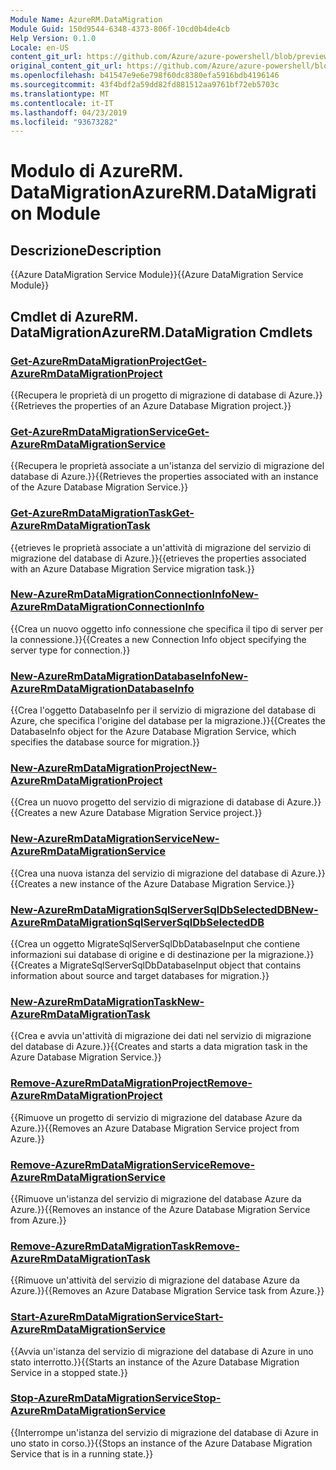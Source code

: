 ```yaml
---
Module Name: AzureRM.DataMigration
Module Guid: 150d9544-6348-4373-806f-10cd0b4de4cb
Help Version: 0.1.0
Locale: en-US
content_git_url: https://github.com/Azure/azure-powershell/blob/preview/src/ResourceManager/DataMigration/Commands.DataMigration/help/AzureRM.DataMigration.md
original_content_git_url: https://github.com/Azure/azure-powershell/blob/preview/src/ResourceManager/DataMigration/Commands.DataMigration/help/AzureRM.DataMigration.md
ms.openlocfilehash: b41547e9e6e798f60dc8380efa5916bdb4196146
ms.sourcegitcommit: 43f4bdf2a59dd82fd881512aa9761bf72eb5703c
ms.translationtype: MT
ms.contentlocale: it-IT
ms.lasthandoff: 04/23/2019
ms.locfileid: "93673282"
---
```

# <span data-ttu-id="69d50-101">Modulo di AzureRM. DataMigration</span><span class="sxs-lookup"><span data-stu-id="69d50-101">AzureRM.DataMigration Module</span></span>
## <span data-ttu-id="69d50-102">Descrizione</span><span class="sxs-lookup"><span data-stu-id="69d50-102">Description</span></span>
<span data-ttu-id="69d50-103">{{Azure DataMigration Service Module}}</span><span class="sxs-lookup"><span data-stu-id="69d50-103">{{Azure DataMigration Service Module}}</span></span>

## <span data-ttu-id="69d50-104">Cmdlet di AzureRM. DataMigration</span><span class="sxs-lookup"><span data-stu-id="69d50-104">AzureRM.DataMigration Cmdlets</span></span>
### [<span data-ttu-id="69d50-105">Get-AzureRmDataMigrationProject</span><span class="sxs-lookup"><span data-stu-id="69d50-105">Get-AzureRmDataMigrationProject</span></span>](Get-AzureRmDataMigrationProject.md)
<span data-ttu-id="69d50-106">{{Recupera le proprietà di un progetto di migrazione di database di Azure.}}</span><span class="sxs-lookup"><span data-stu-id="69d50-106">{{Retrieves the properties of an Azure Database Migration project.}}</span></span>

### [<span data-ttu-id="69d50-107">Get-AzureRmDataMigrationService</span><span class="sxs-lookup"><span data-stu-id="69d50-107">Get-AzureRmDataMigrationService</span></span>](Get-AzureRmDataMigrationService.md)
<span data-ttu-id="69d50-108">{{Recupera le proprietà associate a un'istanza del servizio di migrazione del database di Azure.}}</span><span class="sxs-lookup"><span data-stu-id="69d50-108">{{Retrieves the properties associated with an instance of the Azure Database Migration Service.}}</span></span>

### [<span data-ttu-id="69d50-109">Get-AzureRmDataMigrationTask</span><span class="sxs-lookup"><span data-stu-id="69d50-109">Get-AzureRmDataMigrationTask</span></span>](Get-AzureRmDataMigrationTask.md)
<span data-ttu-id="69d50-110">{{etrieves le proprietà associate a un'attività di migrazione del servizio di migrazione del database di Azure.}}</span><span class="sxs-lookup"><span data-stu-id="69d50-110">{{etrieves the properties associated with an Azure Database Migration Service migration task.}}</span></span>

### [<span data-ttu-id="69d50-111">New-AzureRmDataMigrationConnectionInfo</span><span class="sxs-lookup"><span data-stu-id="69d50-111">New-AzureRmDataMigrationConnectionInfo</span></span>](New-AzureRmDataMigrationConnectionInfo.md)
<span data-ttu-id="69d50-112">{{Crea un nuovo oggetto info connessione che specifica il tipo di server per la connessione.}}</span><span class="sxs-lookup"><span data-stu-id="69d50-112">{{Creates a new Connection Info object specifying the server type for connection.}}</span></span>

### [<span data-ttu-id="69d50-113">New-AzureRmDataMigrationDatabaseInfo</span><span class="sxs-lookup"><span data-stu-id="69d50-113">New-AzureRmDataMigrationDatabaseInfo</span></span>](New-AzureRmDataMigrationDatabaseInfo.md)
<span data-ttu-id="69d50-114">{{Crea l'oggetto DatabaseInfo per il servizio di migrazione del database di Azure, che specifica l'origine del database per la migrazione.}}</span><span class="sxs-lookup"><span data-stu-id="69d50-114">{{Creates the DatabaseInfo object for the Azure Database Migration Service, which specifies the database source for migration.}}</span></span>

### [<span data-ttu-id="69d50-115">New-AzureRmDataMigrationProject</span><span class="sxs-lookup"><span data-stu-id="69d50-115">New-AzureRmDataMigrationProject</span></span>](New-AzureRmDataMigrationProject.md)
<span data-ttu-id="69d50-116">{{Crea un nuovo progetto del servizio di migrazione di database di Azure.}}</span><span class="sxs-lookup"><span data-stu-id="69d50-116">{{Creates a new Azure Database Migration Service project.}}</span></span>

### [<span data-ttu-id="69d50-117">New-AzureRmDataMigrationService</span><span class="sxs-lookup"><span data-stu-id="69d50-117">New-AzureRmDataMigrationService</span></span>](New-AzureRmDataMigrationService.md)
<span data-ttu-id="69d50-118">{{Crea una nuova istanza del servizio di migrazione del database di Azure.}}</span><span class="sxs-lookup"><span data-stu-id="69d50-118">{{Creates a new instance of the Azure Database Migration Service.}}</span></span>

### [<span data-ttu-id="69d50-119">New-AzureRmDataMigrationSqlServerSqlDbSelectedDB</span><span class="sxs-lookup"><span data-stu-id="69d50-119">New-AzureRmDataMigrationSqlServerSqlDbSelectedDB</span></span>](New-AzureRmDataMigrationSqlServerSqlDbSelectedDB.md)
<span data-ttu-id="69d50-120">{{Crea un oggetto MigrateSqlServerSqlDbDatabaseInput che contiene informazioni sui database di origine e di destinazione per la migrazione.}}</span><span class="sxs-lookup"><span data-stu-id="69d50-120">{{Creates a MigrateSqlServerSqlDbDatabaseInput object that contains information about source and target databases for migration.}}</span></span>

### [<span data-ttu-id="69d50-121">New-AzureRmDataMigrationTask</span><span class="sxs-lookup"><span data-stu-id="69d50-121">New-AzureRmDataMigrationTask</span></span>](New-AzureRmDataMigrationTask.md)
<span data-ttu-id="69d50-122">{{Crea e avvia un'attività di migrazione dei dati nel servizio di migrazione del database di Azure.}}</span><span class="sxs-lookup"><span data-stu-id="69d50-122">{{Creates and starts a data migration task in the Azure Database Migration Service.}}</span></span>

### [<span data-ttu-id="69d50-123">Remove-AzureRmDataMigrationProject</span><span class="sxs-lookup"><span data-stu-id="69d50-123">Remove-AzureRmDataMigrationProject</span></span>](Remove-AzureRmDataMigrationProject.md)
<span data-ttu-id="69d50-124">{{Rimuove un progetto di servizio di migrazione del database Azure da Azure.}}</span><span class="sxs-lookup"><span data-stu-id="69d50-124">{{Removes an Azure Database Migration Service project from Azure.}}</span></span>

### [<span data-ttu-id="69d50-125">Remove-AzureRmDataMigrationService</span><span class="sxs-lookup"><span data-stu-id="69d50-125">Remove-AzureRmDataMigrationService</span></span>](Remove-AzureRmDataMigrationService.md)
<span data-ttu-id="69d50-126">{{Rimuove un'istanza del servizio di migrazione del database Azure da Azure.}}</span><span class="sxs-lookup"><span data-stu-id="69d50-126">{{Removes an instance of the Azure Database Migration Service from Azure.}}</span></span>

### [<span data-ttu-id="69d50-127">Remove-AzureRmDataMigrationTask</span><span class="sxs-lookup"><span data-stu-id="69d50-127">Remove-AzureRmDataMigrationTask</span></span>](Remove-AzureRmDataMigrationTask.md)
<span data-ttu-id="69d50-128">{{Rimuove un'attività del servizio di migrazione del database Azure da Azure.}}</span><span class="sxs-lookup"><span data-stu-id="69d50-128">{{Removes an Azure Database Migration Service task from Azure.}}</span></span>

### [<span data-ttu-id="69d50-129">Start-AzureRmDataMigrationService</span><span class="sxs-lookup"><span data-stu-id="69d50-129">Start-AzureRmDataMigrationService</span></span>](Start-AzureRmDataMigrationService.md)
<span data-ttu-id="69d50-130">{{Avvia un'istanza del servizio di migrazione del database di Azure in uno stato interrotto.}}</span><span class="sxs-lookup"><span data-stu-id="69d50-130">{{Starts an instance of the Azure Database Migration Service in a stopped state.}}</span></span>

### [<span data-ttu-id="69d50-131">Stop-AzureRmDataMigrationService</span><span class="sxs-lookup"><span data-stu-id="69d50-131">Stop-AzureRmDataMigrationService</span></span>](Stop-AzureRmDataMigrationService.md)
<span data-ttu-id="69d50-132">{{Interrompe un'istanza del servizio di migrazione del database di Azure in uno stato in corso.}}</span><span class="sxs-lookup"><span data-stu-id="69d50-132">{{Stops an instance of the Azure Database Migration Service that is in a running state.}}</span></span>

